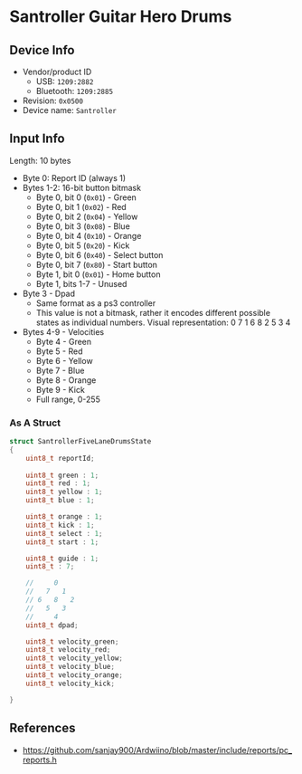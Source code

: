 # Santroller Guitar Hero Drums

## Device Info

- Vendor/product ID
  - USB: `1209:2882`
  - Bluetooth: `1209:2885`
- Revision: `0x0500`
- Device name: `Santroller`

## Input Info

Length: 10 bytes
- Byte 0: Report ID (always 1)
- Bytes 1-2: 16-bit button bitmask
  - Byte 0, bit 0 (`0x01`) - Green
  - Byte 0, bit 1 (`0x02`) - Red
  - Byte 0, bit 2 (`0x04`) - Yellow
  - Byte 0, bit 3 (`0x08`) - Blue
  - Byte 0, bit 4 (`0x10`) - Orange
  - Byte 0, bit 5 (`0x20`) - Kick
  - Byte 0, bit 6 (`0x40`) - Select button
  - Byte 0, bit 7 (`0x80`) - Start button
  - Byte 1, bit 0 (`0x01`) - Home button
  - Byte 1, bits 1-7 - Unused
- Byte 3 - Dpad
  - Same format as a ps3 controller
  - This value is not a bitmask, rather it encodes different possible states as individual numbers.
    Visual representation:
        0
      7   1
    6   8   2
      5   3
        4
- Bytes 4-9 - Velocities
  - Byte 4 - Green
  - Byte 5 - Red
  - Byte 6 - Yellow
  - Byte 7 - Blue
  - Byte 8 - Orange
  - Byte 9 - Kick
  - Full range, 0-255

### As A Struct

```cpp
struct SantrollerFiveLaneDrumsState
{
    uint8_t reportId;
    
    uint8_t green : 1;
    uint8_t red : 1;
    uint8_t yellow : 1;
    uint8_t blue : 1;

    uint8_t orange : 1;
    uint8_t kick : 1;
    uint8_t select : 1;
    uint8_t start : 1;

    uint8_t guide : 1;
    uint8_t : 7;

    //     0
    //   7   1
    // 6   8   2
    //   5   3
    //     4
    uint8_t dpad;

    uint8_t velocity_green;
    uint8_t velocity_red;
    uint8_t velocity_yellow;
    uint8_t velocity_blue;
    uint8_t velocity_orange;
    uint8_t velocity_kick;

}
```

## References

- https://github.com/sanjay900/Ardwiino/blob/master/include/reports/pc_reports.h
